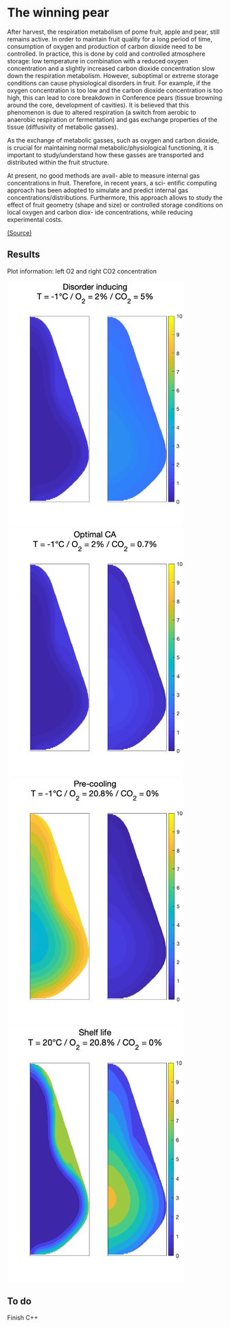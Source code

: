 #  The winning pear
After harvest, the respiration metabolism of pome fruit, apple and pear, still remains active. In order to maintain fruit quality for a long period of time, consumption of oxygen and production of carbon dioxide need to be controlled. In practice, this is done by cold and controlled atmosphere storage: low temperature in combination with a reduced oxygen concentration and a slightly increased carbon dioxide concentration slow down the respiration metabolism. However, suboptimal or extreme storage conditions can cause physiological disorders in fruit. For example, if the oxygen concentration is too low and the carbon dioxide concentration is too high, this can lead to core breakdown in Conference pears (tissue browning around the core, development of cavities). It is believed that this phenomenon is due to altered respiration (a switch from aerobic to anaerobic respiration or fermentation) and gas exchange properties of the tissue (diffusivity of metabolic gasses).

As the exchange of metabolic gasses, such as oxygen and carbon dioxide, is crucial for maintaining normal metabolic/physiological functioning, it is important to study/understand how these gasses are transported and distributed within the fruit structure.

At present, no good methods are avail- able to measure internal gas concentrations in fruit. Therefore, in recent years, a sci- entific computing approach has been adopted to simulate and predict internal gas concentrations/distributions. Furthermore, this approach allows to study the effect of fruit geometry (shape and size) or controlled storage conditions on local oxygen and carbon diox- ide concentrations, while reducing experimental costs.

[(Source)](/doc/STATEMENT.pdf)


## Results
Plot information: left O2 and right CO2 concentration

<img src="/matlab/results/disorder-inducing.png?raw=true" width="410"> <img src="/matlab/results/optimal-ca.png?raw=true" width="410"> <img src="/matlab/results/pre-cooling.png?raw=true" width="410"> <img src="/matlab/results/shelf-life.png?raw=true" width="410">

## To do
Finish C++
